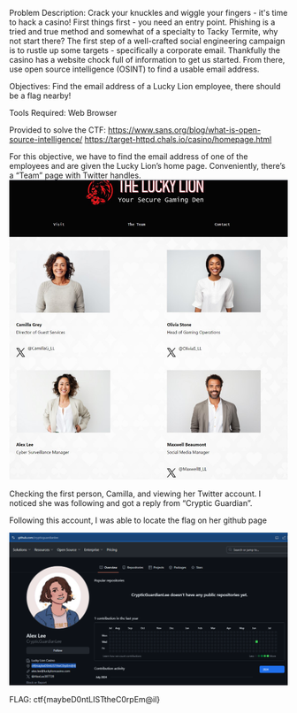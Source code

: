 Problem Description:
Crack your knuckles and wiggle your fingers - it's time to hack a casino! First things first - you need an entry point. Phishing is a tried and true method and somewhat of a specialty to Tacky Termite, why not start there?
The first step of a well-crafted social engineering campaign is to rustle up some targets - specifically a corporate email. Thankfully the casino has a website chock full of information to get us started. From there, use open source intelligence (OSINT) to find a usable email address.

Objectives:
Find the email address of a Lucky Lion employee, there should be a flag nearby!

Tools Required:
Web Browser

Provided to solve the CTF:
https://www.sans.org/blog/what-is-open-source-intelligence/
https://target-httpd.chals.io/casino/homepage.html

For this objective, we have to find the email address of one of the employees and are given the Lucky Lion’s home page. Conveniently, there’s a “Team” page with Twitter handles.
![image](https://github.com/thinksecurenow/CTF-Writeups/blob/main/WiCyS%202024/Offense/Images/O1%20-%20Find%20Your%20Targets.jpg)

Checking the first person, Camilla, and viewing her Twitter account. I noticed she was following and got a reply from “Cryptic Guardian”.

Following this account, I was able to locate the flag on her github page

![image](https://github.com/thinksecurenow/CTF-Writeups/blob/main/WiCyS%202024/Offense/Images/O1%20-%20Find%20Your%20Targets%20(2).png)

FLAG: ctf{maybeD0ntLISTtheC0rpEm@il}
